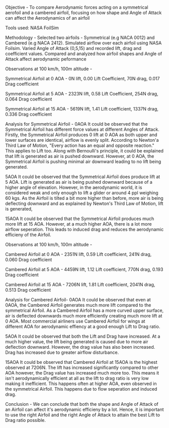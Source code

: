 Objective - To compare Aerodynamic forces acting on a symmetrical aerofoil and a cambered airfoil, focusing on how shape and Angle of Attack can affect the Aerodynamics of an airfoil

Tools used: NASA FoilSim

Methodology - Selected two airfoils - Symmetrical (e.g NACA 0012) and Cambered (e.g NACA 2412). Simulated airflow over each airfoil using NASA Foilsim. Varied Angle of Attack (0,5,15) and recorded lift, drag and coefficient values. Compared and analyzed how airfoil shapes and Angle of Attack affect aerodynamic peformance

Observations at 100 km/h, 100m altitude -

Symmetrical Airfoil at 0 AOA - 0N lift, 0.00 Lift Coefficient, 70N drag, 0.017 Drag coefficient

Symmetrical Airfoil at 5 AOA - 2323N lift, 0.58 Lift Coefficient, 254N drag, 0.064 Drag coefficient

Symmetrical Airfoil at 15 AOA - 5619N lift, 1.41 Lift coefficient, 1337N drag, 0.336 Drag coefficient

Analysis for Symmetrical Airfoil - 
0AOA
It could be observed that the Symmetrical Airfoil has different force values at different Angles of Attack. Firstly, the Symmetrical Airfoil produces 0 lift at 0 AOA as both upper and lower surfaces are identical, airflow is evenly split. According to Newton'a Third Law of Motion, "Every action has an equal and opposite reaction." This applies to Lift too. Along with Bernoulli's principle, it could be explained that lift is generated as air is pushed downward. However, at 0 AOA, the Symmetrical Airfoil is pushing minimal air downward leading to no lift being generated. 

5AOA
It could be observed that the Symmetrical Airfoil does produce lift at 5 AOA. Lift is generated as air is being pushed downward because of a higher angle of elevation. However, in the aerodynamic world, it is considered weak and only enough to lift a glider or around 4 ppl weighing 60 kgs. As the Airfoil is tilted a bit more higher than before, more air is being deflecting downward and as explained by Newton's Third Law of Motion, lift is generated, 

15AOA
It could be observed that the Symmetrical Airfoil produces much more lift at 15 AOA. However, at a much higher AOA, there is a lot more airflow seperation. This leads to induced drag and reduces the aerodynamic efficieny of the Airfoil. 

Observations at 100 km/h, 100m altitude -

Cambered Airfoil at 0 AOA - 2351N lift, 0.59 Lift coefficient, 241N drag, 0.060 Drag coefficient

Cambered Airfoil at 5 AOA - 4459N lift, 1.12 Lift coefficient, 770N drag, 0.193 Drag coefficient

Cambered Airfoil at 15 AOA - 7206N lift, 1.81 Lift coefficient, 2041N drag, 0.513 Drag coefficient

Analysis for Cambered Airfoil-
0AOA
It could be observed that even at 0AOA, the Cambered Airfoil generates much more lift compared to the symmetrical Airfoil. As a Cambered Airfoil has a more curved upper surface, air is deflected downwards much more efficiently creating much more lift at 0 AOA. Most commercial airliners use Cambered Airfoil for wings at different AOA for aerodynamic effiency at a good enough Lift to Drag ratio. 

5AOA
It could be observed that both the Lift and Drag have increased. At a much higher value, the lift being generated is caused due to more air deflection downward. However, the drag value has also been increased. Drag has increased due to greater airflow disturbance. 

15AOA
It could be observed that Cambered Airfoil at 15AOA is the highest observed at 7206N. The lift has increased significantly compared to other AOA however, the Drag value has increased much more too. This means it isn't aerodynamically efficient at all as the lift to drag ratio is very low making it inefficient. This happens often at higher AOA, even observed in the symmetrical Airfoil. This happens due to flow seperation and induced drag. 

Conclusion - 
We can conclude that both the shape and Angle of Attack of an Airfoil can affect it's aerodynamic efficieny by a lot. Hence, it is important to use the right Airfoil and the right Angle of Attack to attain the best Lift to Drag ratio possible. 
